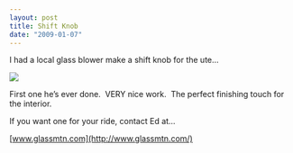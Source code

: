 ```yaml
---
layout: post
title: Shift Knob
date: "2009-01-07"
---
```


I had a local glass blower make a shift knob for the ute…

![](/images/Kart_Hauler_Blog/37-shift.jpg)

First one he’s ever done.  VERY nice work.  The perfect finishing touch for the interior.

If you want one for your ride, contact Ed at…

[www.glassmtn.com](http://www.glassmtn.com/)
